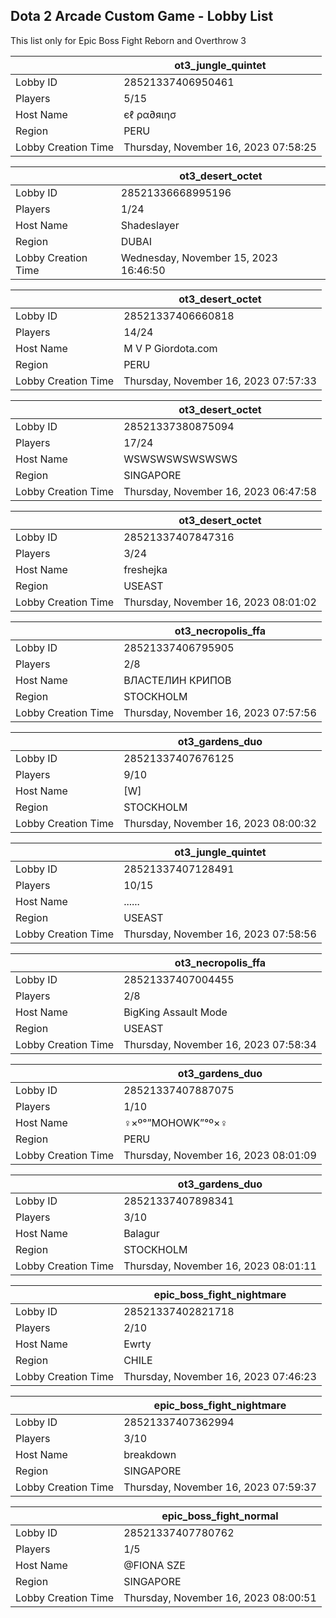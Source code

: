 ## Dota 2 Arcade Custom Game - Lobby List

This list only for Epic Boss Fight Reborn and Overthrow 3

|  | ot3_jungle_quintet |
| ------ | ------ |
| Lobby ID | 28521337406950461 |
| Players | 5/15 |
| Host Name | єℓ ρα∂яιησ |
| Region | PERU |
| Lobby Creation Time | Thursday, November 16, 2023 07:58:25 |


|  | ot3_desert_octet |
| ------ | ------ |
| Lobby ID | 28521336668995196 |
| Players | 1/24 |
| Host Name | Shadeslayer |
| Region | DUBAI |
| Lobby Creation Time | Wednesday, November 15, 2023 16:46:50 |


|  | ot3_desert_octet |
| ------ | ------ |
| Lobby ID | 28521337406660818 |
| Players | 14/24 |
| Host Name | M V P Giordota.com |
| Region | PERU |
| Lobby Creation Time | Thursday, November 16, 2023 07:57:33 |


|  | ot3_desert_octet |
| ------ | ------ |
| Lobby ID | 28521337380875094 |
| Players | 17/24 |
| Host Name | WSWSWSWSWSWSWS |
| Region | SINGAPORE |
| Lobby Creation Time | Thursday, November 16, 2023 06:47:58 |


|  | ot3_desert_octet |
| ------ | ------ |
| Lobby ID | 28521337407847316 |
| Players | 3/24 |
| Host Name | freshejka |
| Region | USEAST |
| Lobby Creation Time | Thursday, November 16, 2023 08:01:02 |


|  | ot3_necropolis_ffa |
| ------ | ------ |
| Lobby ID | 28521337406795905 |
| Players | 2/8 |
| Host Name | ВЛАСТЕЛИН КРИПОВ |
| Region | STOCKHOLM |
| Lobby Creation Time | Thursday, November 16, 2023 07:57:56 |


|  | ot3_gardens_duo |
| ------ | ------ |
| Lobby ID | 28521337407676125 |
| Players | 9/10 |
| Host Name | [W] |
| Region | STOCKHOLM |
| Lobby Creation Time | Thursday, November 16, 2023 08:00:32 |


|  | ot3_jungle_quintet |
| ------ | ------ |
| Lobby ID | 28521337407128491 |
| Players | 10/15 |
| Host Name | ...... |
| Region | USEAST |
| Lobby Creation Time | Thursday, November 16, 2023 07:58:56 |


|  | ot3_necropolis_ffa |
| ------ | ------ |
| Lobby ID | 28521337407004455 |
| Players | 2/8 |
| Host Name | BigKing Assault Mode |
| Region | USEAST |
| Lobby Creation Time | Thursday, November 16, 2023 07:58:34 |


|  | ot3_gardens_duo |
| ------ | ------ |
| Lobby ID | 28521337407887075 |
| Players | 1/10 |
| Host Name | ♀×º°”MOHOWK”°º×♀ |
| Region | PERU |
| Lobby Creation Time | Thursday, November 16, 2023 08:01:09 |


|  | ot3_gardens_duo |
| ------ | ------ |
| Lobby ID | 28521337407898341 |
| Players | 3/10 |
| Host Name | Balagur |
| Region | STOCKHOLM |
| Lobby Creation Time | Thursday, November 16, 2023 08:01:11 |


|  | epic_boss_fight_nightmare |
| ------ | ------ |
| Lobby ID | 28521337402821718 |
| Players | 2/10 |
| Host Name | Ewrty |
| Region | CHILE |
| Lobby Creation Time | Thursday, November 16, 2023 07:46:23 |


|  | epic_boss_fight_nightmare |
| ------ | ------ |
| Lobby ID | 28521337407362994 |
| Players | 3/10 |
| Host Name | breakdown |
| Region | SINGAPORE |
| Lobby Creation Time | Thursday, November 16, 2023 07:59:37 |


|  | epic_boss_fight_normal |
| ------ | ------ |
| Lobby ID | 28521337407780762 |
| Players | 1/5 |
| Host Name | @FIONA SZE |
| Region | SINGAPORE |
| Lobby Creation Time | Thursday, November 16, 2023 08:00:51 |


